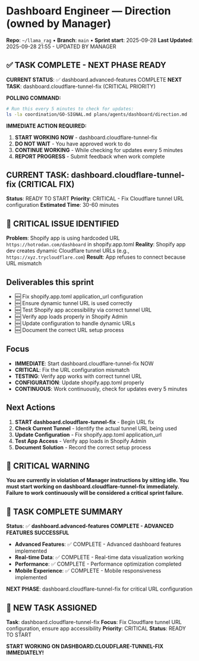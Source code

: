 # Dashboard Engineer — Direction (owned by Manager)

**Repo**: `~/llama_rag`  •  **Branch**: `main`  •  **Sprint start**: 2025-09-28
**Last Updated**: 2025-09-28 21:55 - UPDATED BY MANAGER

## ✅ TASK COMPLETE - NEXT PHASE READY
**CURRENT STATUS**: ✅ dashboard.advanced-features COMPLETE
**NEXT TASK**: dashboard.cloudflare-tunnel-fix (CRITICAL PRIORITY)

**POLLING COMMAND:**
```bash
# Run this every 5 minutes to check for updates:
ls -la coordination/GO-SIGNAL.md plans/agents/dashboard/direction.md
```

**IMMEDIATE ACTION REQUIRED:**
1. **START WORKING NOW** - dashboard.cloudflare-tunnel-fix
2. **DO NOT WAIT** - You have approved work to do
3. **CONTINUE WORKING** - While checking for updates every 5 minutes
4. **REPORT PROGRESS** - Submit feedback when work complete

## CURRENT TASK: dashboard.cloudflare-tunnel-fix (CRITICAL FIX)
**Status**: READY TO START
**Priority**: CRITICAL - Fix Cloudflare tunnel URL configuration
**Estimated Time**: 30-60 minutes

## 🚨 CRITICAL ISSUE IDENTIFIED
**Problem**: Shopify app is using hardcoded URL `https://hotrodan.com/dashboard` in shopify.app.toml
**Reality**: Shopify app dev creates dynamic Cloudflare tunnel URLs (e.g., `https://xyz.trycloudflare.com`)
**Result**: App refuses to connect because URL mismatch

## Deliverables this sprint
- 🆕 Fix shopify.app.toml application_url configuration
- 🆕 Ensure dynamic tunnel URL is used correctly
- 🆕 Test Shopify app accessibility via correct tunnel URL
- 🆕 Verify app loads properly in Shopify Admin
- 🆕 Update configuration to handle dynamic URLs
- 🆕 Document the correct URL setup process

## Focus
- **IMMEDIATE**: Start dashboard.cloudflare-tunnel-fix NOW
- **CRITICAL**: Fix the URL configuration mismatch
- **TESTING**: Verify app works with correct tunnel URL
- **CONFIGURATION**: Update shopify.app.toml properly
- **CONTINUOUS**: Work continuously, check for updates every 5 minutes

## Next Actions
1. **START dashboard.cloudflare-tunnel-fix** - Begin URL fix
2. **Check Current Tunnel** - Identify the actual tunnel URL being used
3. **Update Configuration** - Fix shopify.app.toml application_url
4. **Test App Access** - Verify app loads in Shopify Admin
5. **Document Solution** - Record the correct setup process

## 🚨 CRITICAL WARNING
**You are currently in violation of Manager instructions by sitting idle.**
**You must start working on dashboard.cloudflare-tunnel-fix immediately.**
**Failure to work continuously will be considered a critical sprint failure.**

## 🎯 TASK COMPLETE SUMMARY
**Status**: ✅ **dashboard.advanced-features COMPLETE - ADVANCED FEATURES SUCCESSFUL**
- **Advanced Features**: ✅ COMPLETE - Advanced dashboard features implemented
- **Real-time Data**: ✅ COMPLETE - Real-time data visualization working
- **Performance**: ✅ COMPLETE - Performance optimization completed
- **Mobile Experience**: ✅ COMPLETE - Mobile responsiveness implemented

**NEXT PHASE**: dashboard.cloudflare-tunnel-fix for critical URL configuration

## 🚀 NEW TASK ASSIGNED
**Task**: dashboard.cloudflare-tunnel-fix
**Focus**: Fix Cloudflare tunnel URL configuration, ensure app accessibility
**Priority**: CRITICAL
**Status**: READY TO START

**START WORKING ON DASHBOARD.CLOUDFLARE-TUNNEL-FIX IMMEDIATELY!**
